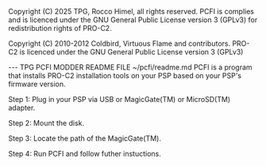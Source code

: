 Copyright (C) 2025 TPG, Rocco Himel, all rights reserved.
PCFI is complies and is licenced under the GNU General Public License version 3 (GPLv3)
for redistribution rights of PRO-C2.

Copyright (C) 2010-2012 Coldbird, Virtuous Flame and contributors.
PRO-C2 is licenced under the GNU General Public License version 3 (GPLv3)

--- TPG PCFI MODDER README FILE ~/pcfi/readme.md
PCFI is a program that installs PRO-C2 installation tools on your PSP based on your PSP's firmware version.

Step 1: Plug in your PSP via USB or MagicGate(TM) or MicroSD(TM) adapter.

Step 2: Mount the disk.

Step 3: Locate the path of the MagicGate(TM).

Step 4: Run PCFI and follow futher instuctions.
